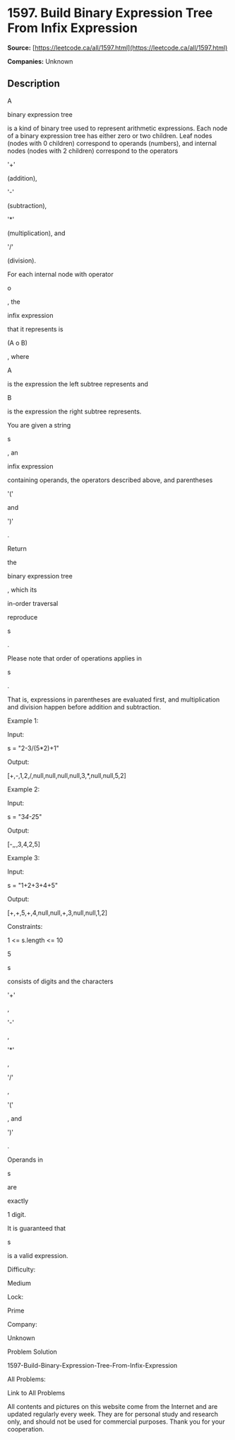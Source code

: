 # 1597. Build Binary Expression Tree From Infix Expression

**Source:** [https://leetcode.ca/all/1597.html](https://leetcode.ca/all/1597.html)

**Companies:** Unknown

## Description

A

binary expression tree

is a kind of binary
            tree used to represent arithmetic expressions. Each node of a binary expression tree has
            either zero or two children. Leaf nodes (nodes with 0 children) correspond to operands
            (numbers), and internal nodes (nodes with 2 children) correspond to the operators

'+'

(addition),

'-'

(subtraction),

'*'

(multiplication), and

'/'

(division).

For each internal node with operator

o

, the

infix
                expression

that it represents is

(A o B)

, where

A

is the expression the left subtree represents and

B

is
                the expression the right subtree represents.

You are given a string

s

, an

infix expression

containing operands, the operators described above, and parentheses

'('

and

')'

.

Return

the

binary expression tree

, which its

in-order
                traversal

reproduce

s

.

Please note that order of operations applies
                in

s

.

That is, expressions in parentheses are
                evaluated first, and multiplication and division happen before addition and
                subtraction.

Example 1:

Input:

s = "2-3/(5*2)+1"

Output:

[+,-,1,2,/,null,null,null,null,3,*,null,null,5,2]

Example 2:

Input:

s = "3*4-2*5"

Output:

[-,*,*,3,4,2,5]

Example 3:

Input:

s = "1+2+3+4+5"

Output:

[+,+,5,+,4,null,null,+,3,null,null,1,2]

Constraints:

1 <= s.length <= 10

5

s

consists of digits and the characters

'+'

,

'-'

,

'*'

,

'/'

,

'('

, and

')'

.

Operands in

s

are

exactly

1 digit.

It is guaranteed that

s

is a valid expression.

Difficulty:

Medium

Lock:

Prime

Company:

Unknown

Problem Solution

1597-Build-Binary-Expression-Tree-From-Infix-Expression

All Problems:

Link to All Problems

All contents and pictures on this website come from the Internet and are updated regularly every week. They are for personal study and research only, and should not be used for commercial purposes. Thank you for your cooperation.

